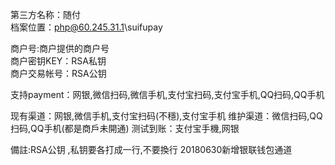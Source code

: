 第三方名称：随付  
档案位置：php@60.245.31.1\suifupay
 
商户号:商户提供的商户号  
商户密钥KEY：RSA私钥  
商户交易帐号：RSA公钥  
 
支持payment：网银,微信扫码,微信手机,支付宝扫码,支付宝手机,QQ扫码,QQ手机
 
现有渠道：网银,微信手机,支付宝扫码(不穩),支付宝手机
维护渠道：微信扫码,QQ扫码,QQ手机(都是商戶未開通)
测试到账：支付宝手機,网银

備註:RSA公钥 ,私钥要各打成一行,不要換行
20180630新增银联钱包通道
